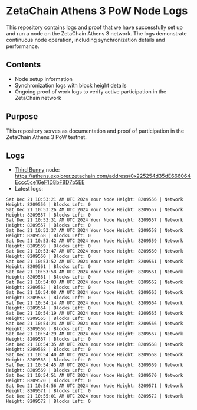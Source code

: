 # ZetaChain Athens 3 PoW Node Logs
This repository contains logs and proof that we have successfully set up and run a node on the ZetaChain Athens 3 network. The logs demonstrate continuous node operation, including synchronization details and performance.

## Contents
- Node setup information
- Synchronization logs with block height details
- Ongoing proof of work logs to verify active participation in the ZetaChain network

## Purpose
This repository serves as documentation and proof of participation in the ZetaChain Athens 3 PoW testnet.

## Logs

- [Third Bunny](https://thirdbunny.xyz/) node: https://athens.explorer.zetachain.com/address/0x225254d35dE666064Eccc5ce16eF1D8bF8D7b5EE
- Latest logs:
```
Sat Dec 21 10:53:21 AM UTC 2024 Your Node Height: 8209556 | Network Height: 8209556 | Blocks Left: 0
Sat Dec 21 10:53:26 AM UTC 2024 Your Node Height: 8209557 | Network Height: 8209557 | Blocks Left: 0
Sat Dec 21 10:53:31 AM UTC 2024 Your Node Height: 8209557 | Network Height: 8209557 | Blocks Left: 0
Sat Dec 21 10:53:37 AM UTC 2024 Your Node Height: 8209558 | Network Height: 8209558 | Blocks Left: 0
Sat Dec 21 10:53:42 AM UTC 2024 Your Node Height: 8209559 | Network Height: 8209559 | Blocks Left: 0
Sat Dec 21 10:53:47 AM UTC 2024 Your Node Height: 8209560 | Network Height: 8209560 | Blocks Left: 0
Sat Dec 21 10:53:52 AM UTC 2024 Your Node Height: 8209561 | Network Height: 8209561 | Blocks Left: 0
Sat Dec 21 10:53:58 AM UTC 2024 Your Node Height: 8209561 | Network Height: 8209561 | Blocks Left: 0
Sat Dec 21 10:54:03 AM UTC 2024 Your Node Height: 8209562 | Network Height: 8209562 | Blocks Left: 0
Sat Dec 21 10:54:08 AM UTC 2024 Your Node Height: 8209563 | Network Height: 8209563 | Blocks Left: 0
Sat Dec 21 10:54:14 AM UTC 2024 Your Node Height: 8209564 | Network Height: 8209564 | Blocks Left: 0
Sat Dec 21 10:54:19 AM UTC 2024 Your Node Height: 8209565 | Network Height: 8209565 | Blocks Left: 0
Sat Dec 21 10:54:24 AM UTC 2024 Your Node Height: 8209566 | Network Height: 8209566 | Blocks Left: 0
Sat Dec 21 10:54:29 AM UTC 2024 Your Node Height: 8209567 | Network Height: 8209567 | Blocks Left: 0
Sat Dec 21 10:54:35 AM UTC 2024 Your Node Height: 8209568 | Network Height: 8209568 | Blocks Left: 0
Sat Dec 21 10:54:40 AM UTC 2024 Your Node Height: 8209568 | Network Height: 8209568 | Blocks Left: 0
Sat Dec 21 10:54:45 AM UTC 2024 Your Node Height: 8209569 | Network Height: 8209569 | Blocks Left: 0
Sat Dec 21 10:54:51 AM UTC 2024 Your Node Height: 8209570 | Network Height: 8209570 | Blocks Left: 0
Sat Dec 21 10:54:56 AM UTC 2024 Your Node Height: 8209571 | Network Height: 8209571 | Blocks Left: 0
Sat Dec 21 10:55:01 AM UTC 2024 Your Node Height: 8209572 | Network Height: 8209572 | Blocks Left: 0
```
